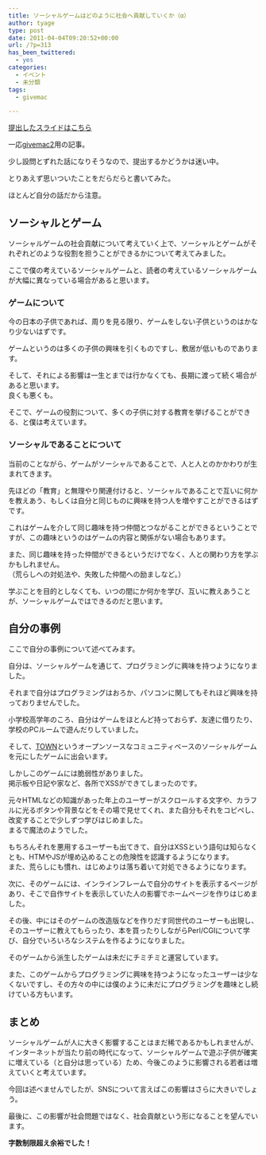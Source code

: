 ```yaml
---
title: ソーシャルゲームはどのように社会へ貢献していくか（α）
author: tyage
type: post
date: 2011-04-04T09:20:52+00:00
url: /?p=313
has_been_twittered:
  - yes
categories:
  - イベント
  - 未分類
tags:
  - givemac

---
```

<p><a href="http://tyage.sakura.ne.jp/givemac2">提出したスライドはこちら</a></p>
<p>一応<a href="http://wise9.jp/archives/1004">givemac2</a>用の記事。</p>
<p>少し設問とずれた話になりそうなので、提出するかどうかは迷い中。</p>
<p>とりあえず思いついたことをだらだらと書いてみた。</p>
<p>ほとんど自分の話だから注意。</p>
<h2>ソーシャルとゲーム</h2>
<p>ソーシャルゲームの社会貢献について考えていく上で、ソーシャルとゲームがそれぞれどのような役割を担うことができるかについて考えてみました。</p>
<p>ここで僕の考えているソーシャルゲームと、読者の考えているソーシャルゲームが大幅に異なっている場合があると思います。</p>
<h3>ゲームについて</h3>
<p>今の日本の子供であれば、周りを見る限り、ゲームをしない子供というのはかなり少ないはずです。</p>
<p>ゲームというのは多くの子供の興味を引くものですし、敷居が低いものであります。</p>
<p>そして、それによる影響は一生とまでは行かなくても、長期に渡って続く場合があると思います。<br />
良くも悪くも。</p>
<p>そこで、ゲームの役割について、多くの子供に対する教育を挙げることができる、と僕は考えています。</p>
<h3>ソーシャルであることについて</h3>
<p>当前のことながら、ゲームがソーシャルであることで、人と人とのかかわりが生まれてきます。</p>
<p>先ほどの「教育」と無理やり関連付けると、ソーシャルであることで互いに何かを教えあう、もしくは自分と同じものに興味を持つ人を増やすことができるはずです。</p>
<p>これはゲームを介して同じ趣味を持つ仲間とつながることができるということですが、この趣味というのはゲームの内容と関係がない場合もあります。</p>
<p>また、同じ趣味を持った仲間ができるというだけでなく、人との関わり方を学ぶかもしれません。<br />
（荒らしへの対処法や、失敗した仲間への励ましなど。）</p>
<p>学ぶことを目的としなくても、いつの間にか何かを学び、互いに教えあうことが、ソーシャルゲームではできるのだと思います。</p>
<h2>自分の事例</h2>
<p>ここで自分の事例について述べてみます。</p>
<p>自分は、ソーシャルゲームを通じて、プログラミングに興味を持つようになりました。</p>
<p>それまで自分はプログラミングはおろか、パソコンに関してもそれほど興味を持っておりませんでした。</p>
<p>小学校高学年のころ、自分はゲームをほとんど持っておらず、友達に借りたり、学校のPCルームで遊んだりしていました。</p>
<p>そして、<a href="http://brassiere.jp/02cgi/09.html">TOWN</a>というオープンソースなコミュニティベースのソーシャルゲームを元にしたゲームに出会います。</p>
<p>しかしこのゲームには脆弱性がありました。<br />
掲示板や日記や家など、各所でXSSができてしまったのです。</p>
<p>元々HTMLなどの知識があった年上のユーザーがスクロールする文字や、カラフルに光るボタンや背景などをその場で見せてくれ、また自分もそれをコピペし、改変することで少しずつ学びはじめました。<br />
まるで魔法のようでした。</p>
<p>もちろんそれを悪用するユーザーも出てきて、自分はXSSという語句は知らなくとも、HTMやJSが埋め込めることの危険性を認識するようになります。<br />
また、荒らしにも慣れ、はじめよりは落ち着いて対処できるようになります。</p>
<p>次に、そのゲームには、インラインフレームで自分のサイトを表示するページがあり、そこで自作サイトを表示していた人の影響でホームページを作りはじめました。</p>
<p>その後、中にはそのゲームの改造版などを作りだす同世代のユーザーも出現し、そのユーザーに教えてもらったり、本を買ったりしながらPerl/CGIについて学び、自分でいろいろなシステムを作るようになりました。</p>
<p>そのゲームから派生したゲームは未だにチミチミと運営しています。</p>
<p>また、このゲームからプログラミングに興味を持つようになったユーザーは少なくないですし、その方々の中には僕のように未だにプログラミングを趣味とし続けている方もいます。</p>
<h2>まとめ</h2>
<p>ソーシャルゲームが人に大きく影響することはまだ稀であるかもしれませんが、インターネットが当たり前の時代になって、ソーシャルゲームで遊ぶ子供が確実に増えている（と自分は思っている）ため、今後このように影響される若者は増えていくと考えています。</p>
<p>今回は述べませんでしたが、SNSについて言えばこの影響はさらに大きいでしょう。</p>
<p>最後に、この影響が社会問題ではなく、社会貢献という形になることを望んでいます。</p>
<p><strong>字数制限超え余裕でした！</strong></p>
